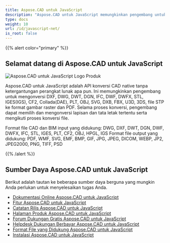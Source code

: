 ```yaml
---
title: Aspose.CAD untuk JavaScript
description: "Aspose.CAD untuk JavaScript memungkinkan pengembang untuk membuka, membaca, dan memproses format file AutoCAD DWG, DXF, DWT, dan format file CAD serta BIM lainnya, seperti: DGN, DWF, DWFX, IFC, STL, IGES, PLT, CF2, OBJ, HPGL, IGS."
type: docs
weight: 10
url: /id/javascript-net/
is_root: false
---
```


{{% alert color="primary" %}}

## **Selamat datang di Aspose.CAD untuk JavaScript**

![Aspose.CAD untuk JavaScript Logo Produk](/cad/_assets/home_5.png)

Aspose.CAD untuk JavaScript adalah API konversi CAD native tanpa ketergantungan perangkat lunak apa pun. Ini memungkinkan pengembang untuk mengonversi DXF, DWG, DWT, DGN, IFC, DWF, DWFX, STL, IGES(IGS), CF2, Collada(DAE), PLT, OBJ, SVG, DXB, FBX, U3D, 3DS, file STP ke format gambar raster dan PDF. Selama proses konversi, pengembang dapat memilih dan mengonversi lapisan dan tata letak tertentu serta mengikuti proses konversi file.

Format file CAD dan BIM input yang didukung: DWG, DXF, DWT, DGN, DWF, DWFX, IFC, STL, IGES, PLT, CF2, OBJ, HPGL, IGS
Format file output yang didukung: PDF, WMF, SVG, EMF, BMP, GIF, JPG, JPEG, DICOM, WEBP, JP2, JPEG2000, PNG, TIFF, PSD

{{% /alert %}}

## **Sumber Daya Aspose.CAD untuk JavaScript**

Berikut adalah tautan ke beberapa sumber daya berguna yang mungkin Anda perlukan untuk menyelesaikan tugas Anda.

- [Dokumentasi Online Aspose.CAD untuk JavaScript](/id/cad/javascript-net/)
- [Fitur Aspose.CAD untuk JavaScript](/id/cad/javascript-net/features/)
- [Catatan Rilis Aspose.CAD untuk JavaScript](https://releases.aspose.com/cad/javascript-net/release-notes/)
- [Halaman Produk Aspose.CAD untuk JavaScript](https://products.aspose.com/cad/javascript-net/)
- [Forum Dukungan Gratis Aspose.CAD untuk JavaScript](https://forum.aspose.com/c/cad/19)
- [Helpdesk Dukungan Berbayar Aspose.CAD untuk JavaScript](https://helpdesk.aspose.com/)
- [Format File yang Didukung Aspose.CAD untuk JavaScript](/id/cad/javascript-net/supported-file-formats/)
- [Instalasi Aspose.CAD untuk JavaScript](/id/cad/javascript-net/installation/)
